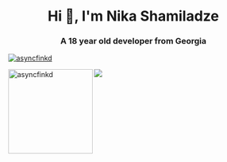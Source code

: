 <h1 align="center">Hi 👋, I'm Nika Shamiladze</h1>
<h3 align="center">A 18 year old developer from Georgia</h3>
<p align="left"> <a href="https://github.com/ryo-ma/github-profile-trophy"><img src="https://github-profile-trophy.vercel.app/?username=asyncfinkd&theme=onedark&margin-w=15&margin-h=15&column=7" alt="asyncfinkd" /></a> </p>
<div>
<img height="170" align="left" src="https://github-readme-stats.vercel.app/api?username=asyncfinkd&count_private=true&include_all_commits=true&theme=onedark" alt="asyncfinkd" />
<img src="https://github-readme-stats.vercel.app/api/top-langs/?username=asyncfinkd&layout=compact&theme=onedark&langs_count=15" />
</div>
